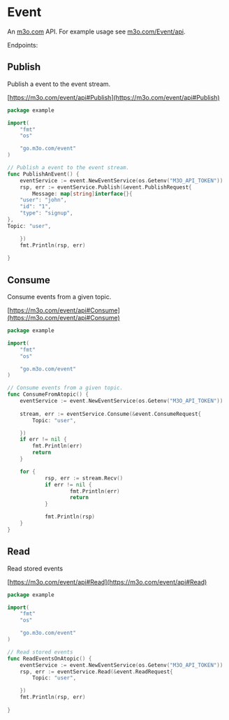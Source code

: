 # Event

An [m3o.com](https://m3o.com) API. For example usage see [m3o.com/Event/api](https://m3o.com/Event/api).

Endpoints:

## Publish

Publish a event to the event stream.


[https://m3o.com/event/api#Publish](https://m3o.com/event/api#Publish)

```go
package example

import(
	"fmt"
	"os"

	"go.m3o.com/event"
)

// Publish a event to the event stream.
func PublishAnEvent() {
	eventService := event.NewEventService(os.Getenv("M3O_API_TOKEN"))
	rsp, err := eventService.Publish(&event.PublishRequest{
		Message: map[string]interface{}{
	"user": "john",
	"id": "1",
	"type": "signup",
},
Topic: "user",

	})
	fmt.Println(rsp, err)
	
}
```
## Consume

Consume events from a given topic.


[https://m3o.com/event/api#Consume](https://m3o.com/event/api#Consume)

```go
package example

import(
	"fmt"
	"os"

	"go.m3o.com/event"
)

// Consume events from a given topic.
func ConsumeFromAtopic() {
	eventService := event.NewEventService(os.Getenv("M3O_API_TOKEN"))
	
	stream, err := eventService.Consume(&event.ConsumeRequest{
		Topic: "user",

	})
	if err != nil {
		fmt.Println(err)
		return
	}

	for {
			rsp, err := stream.Recv()
			if err != nil {
					fmt.Println(err)
					return
			}

			fmt.Println(rsp)
	}
}
```
## Read

Read stored events


[https://m3o.com/event/api#Read](https://m3o.com/event/api#Read)

```go
package example

import(
	"fmt"
	"os"

	"go.m3o.com/event"
)

// Read stored events
func ReadEventsOnAtopic() {
	eventService := event.NewEventService(os.Getenv("M3O_API_TOKEN"))
	rsp, err := eventService.Read(&event.ReadRequest{
		Topic: "user",

	})
	fmt.Println(rsp, err)
	
}
```
